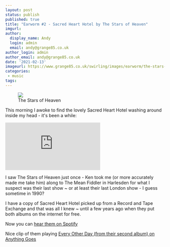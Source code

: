```yaml
---
layout: post
status: publish
published: true
title: "Earworm #2 - Sacred Heart Hotel by The Stars of Heaven"
imgurl: 
author:
  display_name: Andy
  login: admin
  email: andy@grange85.co.uk
author_login: admin
author_email: andy@grange85.co.uk
date: '2021-02-13'
imageurl: https://www.grange85.co.uk/swirling/images/earworm/the-stars-of-heaven.jpg
categories:
 - music
tags:
---
```


<figure class="aligncenter"><img src="https://cdn.grange85.co.uk/swirling/earworm/the-stars-of-heaven.jpg" class="img-responsive" /><figcaption>The Stars of Heaven</figcaption></figure>

This morning I awoke to find the lovely Sacred Heart Hotel washing around inside my head - it's been a while:

<iframe src="https://www.youtube.com/embed/zcUsnfl4ieU" frameborder="0" allow="accelerometer; autoplay; clipboard-write; encrypted-media; gyroscope; picture-in-picture" allowfullscreen></iframe>

I saw The Stars of Heaven just once - Ken took me (or more accurately made me take him) along to The Mean Fiddler in Harlesden for what I suspect was their last show ~ or at least their last London show - I guess sometime in 1990?

I have a copy of Sacred Heart Hotel picked up from a Record and Tape Exchange and that was all I knew ~ until a few years ago when they put both albums on the internet for free.

Now you can [hear them on Spotify](https://open.spotify.com/artist/03Up66Zd0A48MVVqOpMat2?si=BABn_5muTGCWX8E-hdD3CQ)

Nice clip of them playing [Every Other Day (from their second album) on Anything Goes](https://www.rte.ie/archives/2020/1013/1171249-the-stars-of-heaven/)
